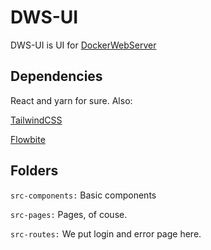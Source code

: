 # DWS-UI

DWS-UI is UI for [DockerWebServer](https://github.com/peng-1998/DockerWebServer)


## Dependencies

React and yarn for sure. Also:

[TailwindCSS](https://tailwindcss.com/docs/installation)

[Flowbite](https://flowbite.com/docs)


## Folders

`src-components:` Basic components

`src-pages:` Pages, of couse.

`src-routes:` We put login and error page here.